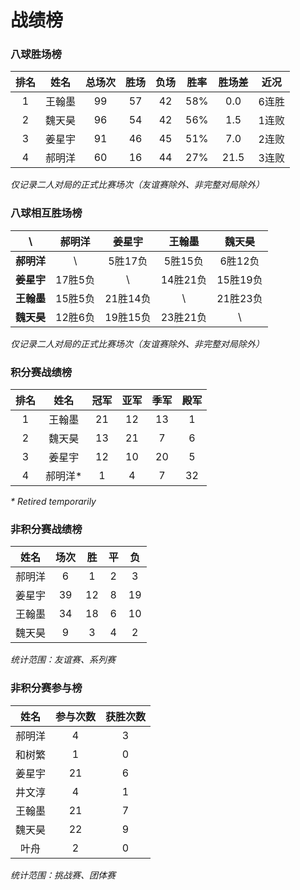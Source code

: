 # 战绩榜

### 八球胜场榜

| 排名 | 姓名   | 总场次 | 胜场 | 负场 | 胜率  | 胜场差 | 近况  |
| :--: | :---: | :---: | :--: | :--: | :--: | :---: | :---: |
| 1    | 王翰墨 | 99    | 57   | 42   | 58%  | 0.0   | 6连胜 |
| 2    | 魏天昊 | 96    | 54   | 42   | 56%  | 1.5   | 1连败 |
| 3    | 姜星宇 | 91    | 46   | 45   | 51%  | 7.0   | 2连败 |
| 4    | 郝明洋 | 60    | 16   | 44   | 27%  | 21.5  | 3连败 |

*仅记录二人对局的正式比赛场次（友谊赛除外、非完整对局除外）*

### 八球相互胜场榜

|    **\\**   | 郝明洋  | 姜星宇   | 王翰墨   | 魏天昊   |
| :---------: | :----: | :------: | :------: | :-----: |
| **郝明洋** |   \\     | 5胜17负  | 5胜15负  | 6胜12负  |
| **姜星宇** | 17胜5负  |   \\     | 14胜21负 | 15胜19负 |
| **王翰墨** | 15胜5负  | 21胜14负 |   \\     | 21胜23负 |
| **魏天昊** | 12胜6负  | 19胜15负 | 23胜21负 |   \\     |

*仅记录二人对局的正式比赛场次（友谊赛除外、非完整对局除外）*

### 积分赛战绩榜

| 排名 | 姓名    | 冠军 | 亚军  | 季军 | 殿军 |
| :-: | :-----: | :--: | :--: | :--: | :--: |
| 1   | 王翰墨   | 21   | 12   | 13   | 1    |
| 2   | 魏天昊   | 13   | 21   | 7    | 6    |
| 3   | 姜星宇   | 12   | 10   | 20   | 5    |
| 4   | 郝明洋\* | 1    | 4    | 7    | 32   |

*\* Retired temporarily*

### 非积分赛战绩榜

| 姓名   | 场次 | 胜   | 平   | 负   |
| :---: | :--: | :--: | :--: | :--: |
| 郝明洋 |  6   |  1   |  2   |  3   |
| 姜星宇 |  39  |  12  |  8   |  19  |
| 王翰墨 |  34  |  18  |  6   |  10  |
| 魏天昊 |  9   |  3   |  4   |  2   |

*统计范围：友谊赛、系列赛*

### 非积分赛参与榜

| 姓名   | 参与次数 | 获胜次数 |
| :----: | :-----: | :-----: |
| 郝明洋  |    4    |    3    |
| 和树繁  |    1    |    0    |
| 姜星宇  |   21    |    6    |
| 井文淳  |    4    |    1    |
| 王翰墨  |   21    |    7    |
| 魏天昊  |   22    |    9    |
| 叶舟    |    2    |    0    |

*统计范围：挑战赛、团体赛*